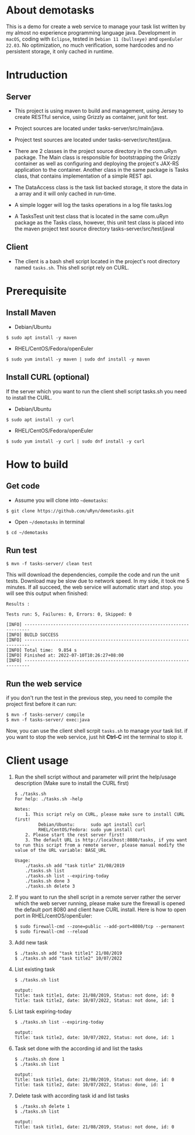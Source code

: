 # About demotasks

This is a demo for create a web service to manage your task list written by my almost no experience programming language java.
Development in `macOS`, coding with `Eclipse`, tested in `Debian 11 (bullseye)` and `openEuler 22.03`.
No optimization, no much verification, some hardcodes and no persistent storage, it only cached in runtime.


# Intruduction

## Server
- This project is using maven to build and management, using Jersey to create RESTful service, using Grizzly as container, junit for test.

- Project sources are located under tasks-server/src/main/java.
- Project test sources are located under tasks-server/src/test/java.

- There are 2 classes in the project source directory in the com.uRyn package. The Main class is responsible for bootstrapping the Grizzly container as well as configuring and deploying the project's JAX-RS application to the container. Another class in the same package is Tasks class, that contains implementation of a simple REST api.
- The DataAccess class is the task list backed storage, it store the data in a array and it will only cached in run-time.
- A simple logger will log the tasks operations in a log file tasks.log

- A TasksTest unit test class that is located in the same com.uRyn package as the Tasks class, however, this unit test class is placed into the maven project test source directory tasks-server/src/test/javal

## Client
- The client is a bash shell script located in the project's root directory named `tasks.sh`. This shell script rely on CURL.

# Prerequisite

## Install Maven
- Debian/Ubuntu
```
$ sudo apt install -y maven
```
- RHEL/CentOS/Fedora/openEuler
 ```
 $ sudo yum install -y maven | sudo dnf install -y maven
 ```

## Install CURL (optional)
If the server which you want to run the client shell script tasks.sh you need to install the CURL.
- Debian/Ubuntu
```
$ sudo apt install -y curl
```
- RHEL/CentOS/Fedora/openEuler
 ```
 $ sudo yum install -y curl | sudo dnf install -y curl
 ```

# How to build
## Get code
- Assume you will clone into `~demotasks`:
```
$ git clone https://github.com/uRyn/demotasks.git
```
- Open `~/demotasks` in terminal
```
$ cd ~/demotasks
```
## Run test
```
$ mvn -f tasks-server/ clean test
```
This will download the dependencies, compile the code and run the unit tests. Download may be slow due to network speed. In my side, it took me 5 minutes.
If all succeed, the web service will automatic start and stop. you will see this output when finished:
```
Results :

Tests run: 5, Failures: 0, Errors: 0, Skipped: 0

[INFO] ------------------------------------------------------------------------
[INFO] BUILD SUCCESS
[INFO] ------------------------------------------------------------------------
[INFO] Total time:  9.854 s
[INFO] Finished at: 2022-07-10T10:26:27+08:00
[INFO] ------------------------------------------------------------------------

```

## Run the web service
if you don't run the test in the previous step, you need to compile the project first before it can run:
```
$ mvn -f tasks-server/ compile
$ mvn -f tasks-server/ exec:java
```
Now, you can use the client shell scrpit `tasks.sh` to manage your task list.
if you want to stop the web service, just hit **Ctrl-C** int the terminal to stop it.

# Client usage
1. Run the shell script without and parameter will print the help/usage description (Make sure to install the CURL first)
	```
	$ ./tasks.sh
	For help: ./tasks.sh -help

	Notes:
		1. This script rely on CURL, please make sure to install CURL first!
			 Debian/Ubuntu:      sudo apt install curl
			 RHEL/CentOS/Fedora: sudo yum install curl
		2. Please start the rest server first!
		3. The default URL is http://localhost:8080/tasks, if you want to run this script from a remote server, please manual modify the value of the URL variable: BASE_URL

	Usage:
		./tasks.sh add "task title" 21/08/2019
		./tasks.sh list
		./tasks.sh list --expiring-today
		./tasks.sh done 3
		./tasks.sh delete 3
	```
2. If you want to run the shell script in a remote server rather the server which the web server running, please make sure the firewall is opened the default port 8080 and client have CURL install.
Here is how to open port in RHEL/centOS/openEuler:
	```
	$ sudo firewall-cmd --zone=public --add-port=8080/tcp --permanent
	$ sudo firewall-cmd --reload
	```
3. Add new task
	```
	$ ./tasks.sh add "task title1" 21/08/2019
	$ ./tasks.sh add "task title2" 10/07/2022
	```
4. List existing task
	```
	$ ./tasks.sh list

	output:
	Title: task title1, date: 21/08/2019, Status: not done, id: 0
	Title: task title2, date: 10/07/2022, Status: not done, id: 1
	```
5. List task expiring-today
	```
	$ ./tasks.sh list --expiring-today

	output:
	Title: task title2, date: 10/07/2022, Status: not done, id: 1
	```
6. Task set done with the according id and list the tasks
	```
	$ ./tasks.sh done 1
	$ ./tasks.sh list

	output:
	Title: task title1, date: 21/08/2019, Status: not done, id: 0
	Title: task title2, date: 10/07/2022, Status: done, id: 1
	```
7. Delete task with according task id and list tasks
	```
	$ ./tasks.sh delete 1
	$ ./tasks.sh list

	output:
	Title: task title1, date: 21/08/2019, Status: not done, id: 0
	```
